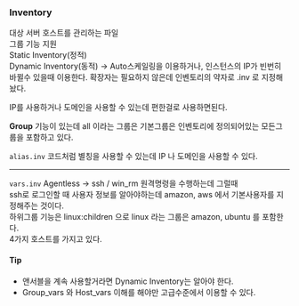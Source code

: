 ### Inventory

대상 서버 호스트를 관리하는 파일  
그룹 기능 지원  
Static Inventory(정적)  
Dynamic Inventory(동적) -> Auto스케일링을 이용하거나, 인스턴스의 IP가 빈번히 바뀔수 있을때 이용한다.
확장자는 필요하지 않은데 인벤토리의 약자로 .inv 로 지정해놨다.

IP를 사용하거나 도메인을 사용할 수 있는데 편한걸로 사용하면된다.

**Group** 기능이 있는데 all 이라는 그룹은 기본그룹은 인벤토리에 정의되어있는 모든그룹을 포함하고 있다.

`alias.inv` 코드처럼 별칭을 사용할 수 있는데 IP 나 도메인을 사용할 수 있다.

---

`vars.inv` Agentless -> ssh / win_rm 원격명령을 수행하는데 그럴때  
ssh로 로그인할 때 사용자 정보를 알아야하는데 amazon, aws 에서 기본사용자를 지정해주는 것이다.  
하위그룹 기능은 linux:children 으로 linux 라는 그룹은 amazon, ubuntu 를 포함한다.  
 4가지 호스트를 가지고 있다.

#### Tip

- 앤서블을 계속 사용할거라면 Dynamic Inventory는 알아야 한다.
- Group_vars 와 Host_vars 이해를 해야만 고급수준에서 이용할 수 있다.
